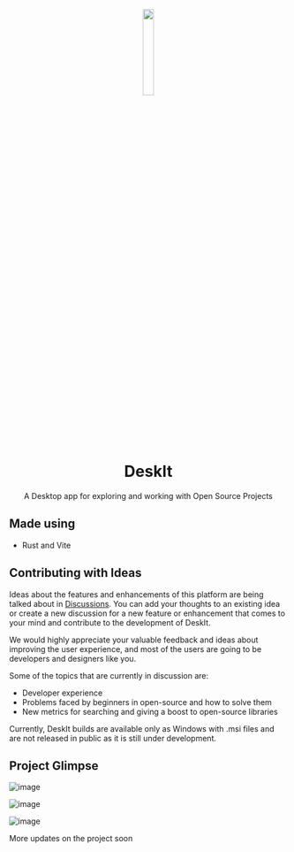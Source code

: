 <div align='center'>
  <img src="https://github.com/aditya172926/deskit/assets/54861484/a0961506-b3a4-4ba1-aabb-24764da4c33e" width=20% height=20%>
  
  # DeskIt
  
  A Desktop app for exploring and working with Open Source Projects
</div>


## Made using
- Rust and Vite

## Contributing with Ideas
Ideas about the features and enhancements of this platform are being talked about in <a href="https://github.com/aditya172926/deskit/discussions">Discussions</a>. You can add your thoughts to an existing idea or create a new discussion for a new feature or enhancement that comes to your mind and contribute to the development of DeskIt.

We would highly appreciate your valuable feedback and ideas about improving the user experience, and most of the users are going to be developers and designers like you.

Some of the topics that are currently in discussion are:
- Developer experience
- Problems faced by beginners in open-source and how to solve them
- New metrics for searching and giving a boost to open-source libraries

Currently, DeskIt builds are available only as Windows with .msi files and are not released in public as it is still under development.

## Project Glimpse
![image](https://github.com/aditya172926/deskit/assets/54861484/a8e1c544-99de-4b57-83f7-9447ce9d99a1)

![image](https://github.com/aditya172926/deskit/assets/54861484/32b00129-7890-4e09-a3b7-8e027505a289)

![image](https://github.com/aditya172926/deskit/assets/54861484/ba957707-b125-47a4-90da-5680c7968e10)





More updates on the project soon
